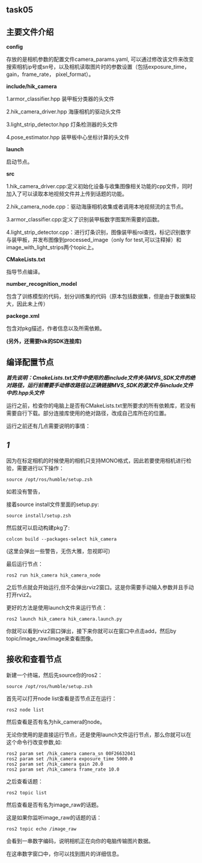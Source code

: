 task05
----

主要文件介绍
---

  **config**
  
  存放的是相机参数的配置文件camera_params.yaml, 可以通过修改该文件来改变搜索相机ip号或sn号，以及相机读取图片时的参数设置（包括exposure_time， gain，frame_rate， pixel_format）。
  
  
  **include/hik_camera**
  
  1.armor_classifier.hpp 装甲板分类器的头文件
  
  2.hik_camera_driver.hpp 海康相机的驱动头文件

  3.light_strip_detector.hpp 灯条检测器的头文件

  4.pose_estimator.hpp 装甲板中心坐标计算的头文件
  
  
  **launch**
  
  启动节点。
  
  
  **src**
  
  1.hik_camera_driver.cpp:定义初始化设备与收集图像相关功能的cpp文件，同时加入了可以读取本地视频文件并上传到话题的功能。
  
  2.hik_camera_node.cpp：驱动海康相机收集或者调用本地视频流的主节点。

  3.armor_classifier.cpp:定义了识别装甲板数字图案所需要的函数。

  4.light_strip_detector.cpp：进行灯条识别，图像装甲板roi查找，标记识别数字与装甲板，并发布图像到processed_image（only for test,可以注释掉）和 image_with_light_strips两个topic上。
  
  
  **CMakeLists.txt**
  
  指导节点编译。


  **number_recognition_model**
  
  包含了训练模型的代码，划分训练集的代码（原本包括数据集，但是由于数据集较大，因此未上传）

  
  **packege.xml**
  
  包含对pkg描述，作者信息以及所需依赖。

  **(另外，还需要hik的SDK连接库)**




编译配置节点
---

***首先说明：CmakeLists.txt文件中使用的是include文件夹与MVS_SDK文件的绝对路径，运行前需要手动修改路径以正确链接MVS_SDK的源文件与include文件中的.hpp头文件***

运行之前，检查你的电脑上是否有CMakeLists.txt里所要求的所有依赖库，若没有需要自行下载。部分连接库使用的绝对路径，改成自己库所在的位置。

运行之前还有几点需要说明的事情：

*1*
-
因为在标定相机的时候使用的相机只支持MONO格式，因此若要使用相机进行检验，需要进行以下操作：

```
source /opt/ros/humble/setup.zsh   
```
如若没有警告，

接着source install文件里面的setup.py:

```
source install/setup.zsh 
```

然后就可以启动构建pkg了:

```
colcon build --packages-select hik_camera
```
(这里会弹出一些警告，无伤大雅，忽视即可)

最后运行节点：

```
ros2 run hik_camera hik_camera_node
```

之后节点就会开始运行,但不会弹出rviz2窗口。这是你需要手动输入参数并且手动打开rviz2。

更好的方法是使用launch文件来运行节点：

```
ros2 launch hik_camera hik_camera.launch.py
```

你就可以看到rviz2窗口弹出，接下来你就可以在窗口中点击add，然后by topic/image_raw/image来查看图像。

接收和查看节点
---
新建一个终端，然后先source你的ros2：

```
source /opt/ros/humble/setup.zsh
```

首先可以打开node list查看是否节点正在运行：

```
ros2 node list
```

然后查看是否有名为hik_camera的node。

无论你使用的是直接运行节点，还是使用launch文件运行节点，那么你就可以在这个命令行改变参数,如:

```
ros2 param set /hik_camera camera_sn 00F26632041
ros2 param set /hik_camera exposure_time 5000.0
ros2 param set /hik_camera gain 20.0
ros2 param set /hik_camera frame_rate 10.0
```

之后查看话题：

```
ros2 topic list
```

然后查看是否有名为image_raw的话题。

这是如果你监听image_raw的话题的话：

```
ros2 topic echo /image_raw
```

会看到一串数字编码，说明相机正在向你的电脑传输图片数据。

在这串数字窗口中，你可以找到图片的详细信息。
